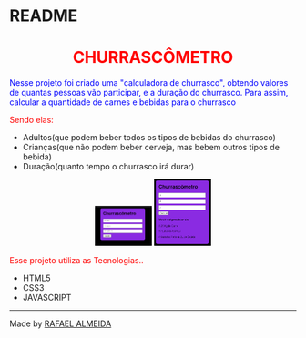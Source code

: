# README

<h1 align="center" style="color: red;">CHURRASCÔMETRO</h1>

<p style="color:blue;">Nesse projeto foi criado uma "calculadora de churrasco", obtendo valores de quantas pessoas vão participar, e a duração do churrasco. Para assim, calcular a quantidade de carnes e bebidas para o churrasco</p>


<p style="color: red;">Sendo elas:</p>
<ul>
    <li>Adultos(que podem beber todos os tipos de bebidas do churrasco)</li>
    <li>Crianças(que não podem beber cerveja, mas bebem outros tipos de bebida)</li>
    <li>Duração(quanto tempo o churrasco irá durar)</li>
</ul>

<div align="center" float="left">
    <img src="./assets/churrasSemInformacao.png" width="100">
    <img src="./assets/churrasComInformacao.png" width="100">
</div>

<p style="color: red;">Esse projeto utiliza as Tecnologias..</p>
<ul>
    <li>HTML5</li>
    <li>CSS3</li>
    <li>JAVASCRIPT</li>
</ul>

---

Made by <a href="https://github.com/rafaalmeida1">RAFAEL ALMEIDA</a>
